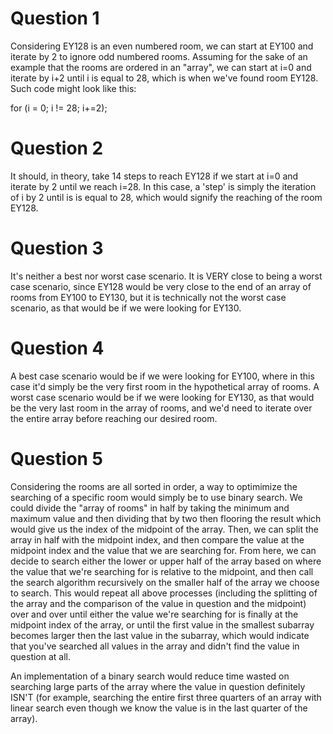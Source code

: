 # Question 1 

Considering EY128 is an even numbered room, we can start at EY100 and iterate by 2 to ignore odd numbered rooms. 
Assuming for the sake of an example that the rooms are ordered in an "array", we can start at i=0 and iterate by i+2
until i is equal to 28, which is when we've found room EY128. Such code might look like this:

for (i = 0; i != 28; i+=2);

# Question 2

It should, in theory, take 14 steps to reach EY128 if we start at i=0 and iterate by 2 until we reach i=28. In this case,
a 'step' is simply the iteration of i by 2 until is is equal to 28, which would signify the reaching of the room EY128.

# Question 3

It's neither a best nor worst case scenario. It is VERY close to being a worst case scenario, since EY128 would be
very close to the end of an array of rooms from EY100 to EY130, but it is technically not the worst case scenario,
as that would be if we were looking for EY130.

# Question 4

A best case scenario would be if we were looking for EY100, where in this case it'd simply be the very first room in the 
hypothetical array of rooms. A worst case scenario would be if we were looking for EY130, as that would be the very last
room in the array of rooms, and we'd need to iterate over the entire array before reaching our desired room.

# Question 5

Considering the rooms are all sorted in order, a way to optimimize the searching of a specific room would simply be to use
binary search. We could divide the "array of rooms" in half by taking the minimum and maximum value and then dividing that by two then
flooring the result which would give us the index of the midpoint of the array. Then, we can split the array in half with the midpoint index, and then compare the value at the midpoint index and the value that we are searching for. From here, we can decide to search either the lower or upper half of the array based on where the value that we're searching for is relative to the midpoint, and then call the search algorithm recursively on the smaller half of the array we choose to search. This would repeat all above processes (including the splitting of the array and the comparison of the value in question and the midpoint) over and over until either the value we're searching for is finally at the midpoint index of the array, or until the first value in the smallest subarray becomes larger then the last value in the subarray, which would indicate that you've searched all values in the array and didn't find the value in question at all.

An implementation of a binary search would reduce time wasted on searching large parts of the array where the value in question definitely ISN'T (for example, searching the entire first three quarters of an array with linear search even though we know the value is in the last quarter of the array).